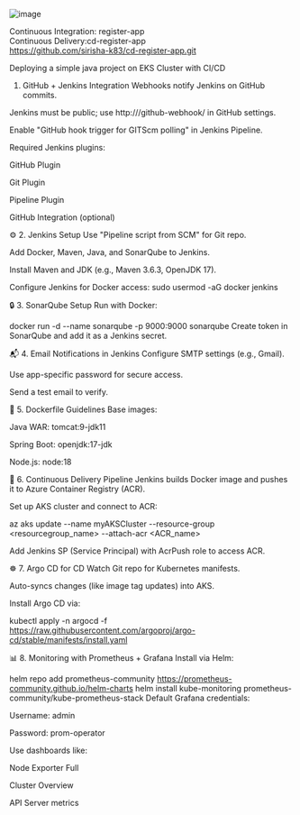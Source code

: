 ![image](https://github.com/user-attachments/assets/5499a612-68b8-4c7b-ab2e-cef3b92f7a18)

Continuous Integration: register-app
<br>
Continuous Delivery:cd-register-app
<br>
https://github.com/sirisha-k83/cd-register-app.git

Deploying a simple java project on EKS Cluster with CI/CD

 1. GitHub + Jenkins Integration
Webhooks notify Jenkins on GitHub commits.

Jenkins must be public; use http://<jenkins-url>/github-webhook/ in GitHub settings.

Enable "GitHub hook trigger for GITScm polling" in Jenkins Pipeline.

Required Jenkins plugins:

GitHub Plugin

Git Plugin

Pipeline Plugin

GitHub Integration (optional)

⚙️ 2. Jenkins Setup
Use "Pipeline script from SCM" for Git repo.

Add Docker, Maven, Java, and SonarQube to Jenkins.

Install Maven and JDK (e.g., Maven 3.6.3, OpenJDK 17).

Configure Jenkins for Docker access:
sudo usermod -aG docker jenkins

🔒 3. SonarQube Setup
Run with Docker:

docker run -d --name sonarqube -p 9000:9000 sonarqube
Create token in SonarQube and add it as a Jenkins secret.


📬 4. Email Notifications in Jenkins
Configure SMTP settings (e.g., Gmail).

Use app-specific password for secure access.

Send a test email to verify.

🐳 5. Dockerfile Guidelines
Base images:

Java WAR: tomcat:9-jdk11

Spring Boot: openjdk:17-jdk

Node.js: node:18

🚀 6. Continuous Delivery Pipeline
Jenkins builds Docker image and pushes it to Azure Container Registry (ACR).

Set up AKS cluster and connect to ACR:

az aks update --name myAKSCluster --resource-group <resourcegroup_name> --attach-acr <ACR_name>

Add Jenkins SP (Service Principal) with AcrPush role to access ACR.

☸️ 7. Argo CD for CD
Watch Git repo for Kubernetes manifests.

Auto-syncs changes (like image tag updates) into AKS.

Install Argo CD via:

kubectl apply -n argocd -f https://raw.githubusercontent.com/argoproj/argo-cd/stable/manifests/install.yaml

📊 8. Monitoring with Prometheus + Grafana
Install via Helm:

helm repo add prometheus-community https://prometheus-community.github.io/helm-charts
helm install kube-monitoring prometheus-community/kube-prometheus-stack
Default Grafana credentials:

Username: admin

Password: prom-operator

Use dashboards like:

Node Exporter Full

Cluster Overview

API Server metrics





